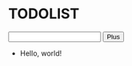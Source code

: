 <!DOCTYPE html>
<html lang="ko">
<head>
    <link rel="stylesheet" href="style.css">
    <meta charset="utf-8">
    <title><span class="styling">todolist</title>
    <link rel="preconnect" href="https://fonts.gstatic.com">
    <link href="https://fonts.googleapis.com/css2?family=Langar&display=swap" rel="stylesheet">
</head>

<body>
<h1>TO<span class="styling">DO</span>LIST</h1>
<div class="inputsomething">
    <input type="text" id="input">
    <button type="button" id="button">Plus</button>
</div>
<ul id="list">
    <li>Hello, world!</li>
</ul>

<script src="main.js"></script>
</body>
</html>
